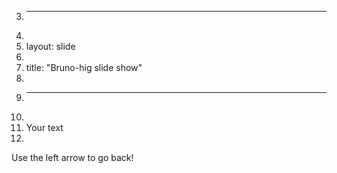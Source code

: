3.	---
4.	
5.	layout: slide
6.	
7.	title: "Bruno-hig slide show"
8.	
9.	---
10.	
11.	Your text
12.	
Use the left arrow to go back!
